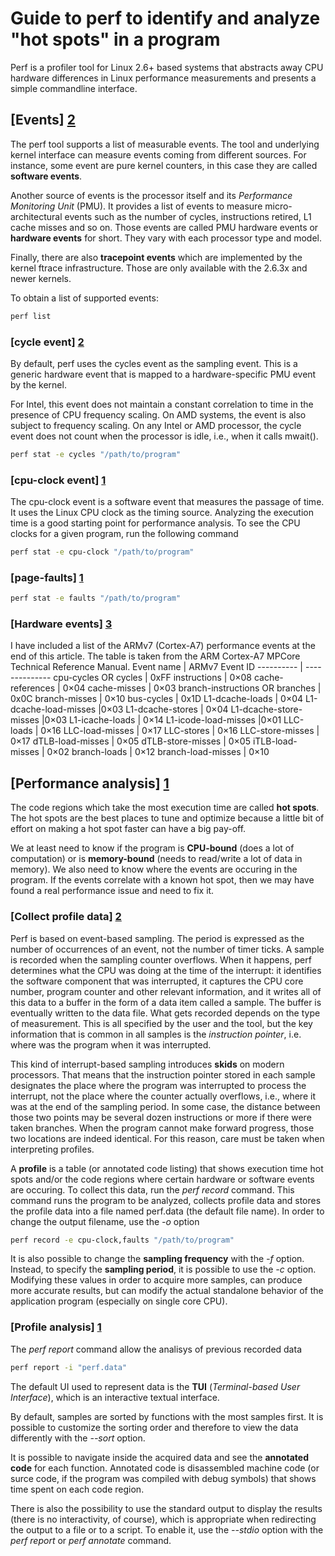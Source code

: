 # Guide to perf to identify and analyze "hot spots" in a program
Perf is a profiler tool for Linux 2.6+ based systems that abstracts away CPU hardware differences in Linux performance measurements and presents a simple commandline interface.
## [Events] [2]
The perf tool supports a list of measurable events. The tool and underlying kernel interface can measure events coming from different sources. For instance, some event are pure kernel counters, in this case they are called **software events**.

Another source of events is the processor itself and its *Performance Monitoring Unit* (PMU). It provides a list of events to measure micro-architectural events such as the number of cycles, instructions retired, L1 cache misses and so on. Those events are called PMU hardware events or **hardware events** for short. They vary with each processor type and model.

Finally, there are also **tracepoint events** which are implemented by the kernel ftrace infrastructure. Those are only available with the 2.6.3x and newer kernels.

To obtain a list of supported events:
```bash
perf list
```
### [cycle event] [2]
By default, perf uses the cycles event as the sampling event. This is a generic hardware event that is mapped to a hardware-specific PMU event by the kernel.

For Intel, this event does not maintain a constant correlation to time in the presence of CPU frequency scaling. On AMD systems, the event is also subject to frequency scaling. On any Intel or AMD processor, the cycle event does not count when the processor is idle, i.e., when it calls mwait().
```bash
perf stat -e cycles "/path/to/program"
```
### [cpu-clock event] [1]
The cpu-clock event is a software event that measures the passage of time. It uses the Linux CPU clock as the timing source. Analyzing the execution time is a good starting point for performance analysis.
To see the CPU clocks for a given program, run the following command
```bash
perf stat -e cpu-clock "/path/to/program"
```
### [page-faults] [1]
```bash
perf stat -e faults "/path/to/program"
```

### [Hardware events] [3]
I have included a list of the ARMv7 (Cortex-A7) performance events at the end of this article. The table is taken from the ARM Cortex-A7 MPCore Technical Reference Manual.
Event name | ARMv7 Event ID
---------- | --------------
cpu-cycles OR cycles | 0xFF
instructions | 0×08
cache-references | 0×04
cache-misses | 0×03
branch-instructions OR branches | 0x0C
branch-misses | 0×10
bus-cycles | 0x1D
L1-dcache-loads | 0×04
L1-dcache-load-misses |0×03
L1-dcache-stores | 0×04
L1-dcache-store-misses |0×03
L1-icache-loads | 0×14
L1-icode-load-misses |0×01
LLC-loads | 0×16
LLC-load-misses | 0×17
LLC-stores | 0×16
LLC-store-misses | 0×17
dTLB-load-misses | 0×05
dTLB-store-misses | 0×05
iTLB-load-misses | 0×02
branch-loads | 0×12
branch-load-misses | 0×10

## [Performance analysis] [1]
The code regions which take the most execution time are called **hot spots**. The hot spots are the best places to tune and optimize because a little bit of effort on making a hot spot faster can have a big pay-off.

We at least need to know if the program is **CPU-bound** (does a lot of computation) or is **memory-bound** (needs to read/write a lot of data in memory). We also need to know where the events are occuring in the program. If the events correlate with a known hot spot, then we may have found a real performance issue and need to fix it.

### [Collect profile data] [2]
Perf is based on event-based sampling. The period is expressed as the number of occurrences of an event, not the number of timer ticks. A sample is recorded when the sampling counter overflows. When it happens, perf determines what the CPU was doing at the time of the interrupt: it identifies the software component that was interrupted, it captures the CPU core number, program counter and other relevant information, and it writes all of this data to a buffer in the form of a data item called a sample. The buffer is eventually written to the data file.
What gets recorded depends on the type of measurement. This is all specified by the user and the tool, but the key information that is common in all samples is the *instruction pointer*, i.e. where was the program when it was interrupted.

This kind of interrupt-based sampling introduces **skids** on modern processors. That means that the instruction pointer stored in each sample designates the place where the program was interrupted to process the interrupt, not the place where the counter actually overflows, i.e., where it was at the end of the sampling period. In some case, the distance between those two points may be several dozen instructions or more if there were taken branches. When the program cannot make forward progress, those two locations are indeed identical. For this reason, care must be taken when interpreting profiles.

A **profile** is a table (or annotated code listing) that shows execution time hot spots and/or the code regions where certain hardware or software events are occuring.
To collect this data, run the *perf record* command. This command runs the program to be analyzed, collects profile data and stores the profile data into a file named perf.data (the default file name). In order to change the output filename, use the *-o* option
```bash
perf record -e cpu-clock,faults "/path/to/program"
```
It is also possible to change the **sampling frequency** with the *-f* option.
Instead, to specify the **sampling period**, it is possible to use the *-c* option. Modifying these values in order to acquire more samples, can produce more accurate results, but can modify the actual standalone behavior of the application program (especially on single core CPU).

### [Profile analysis] [1]
The *perf report* command allow the analisys of previous recorded data
```bash
perf report -i "perf.data"
```
The default UI used to represent data is the **TUI** (*Terminal-based User Interface*), which is an interactive textual interface.

By default, samples are sorted by functions with the most samples first. It is possible to customize the sorting order and therefore to view the data differently with the *--sort* option.

It is possible to navigate inside the acquired data and see the **annotated code** for each function. Annotated code is disassembled machine code (or surce code, if the program was compiled with debug symbols) that shows time spent on each code region.

There is also the possibility to use the standard output to display the results (there is no interactivity, of course), which is appropriate when redirecting the output to a file or to a script. To enable it, use the *--stdio* option with the *perf report* or *perf annotate* command.

[1]: http://sandsoftwaresound.net/perf/perf-tutorial-hot-spots/
[2]: https://perf.wiki.kernel.org/index.php/Tutorial
[3]: http://sandsoftwaresound.net/perf/perf-tut-count-hw-events/
